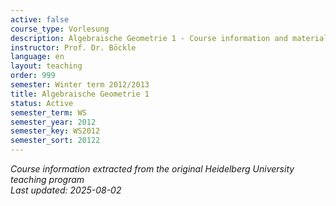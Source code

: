 ```yaml
---
active: false
course_type: Vorlesung
description: Algebraische Geometrie 1 - Course information and materials.
instructor: Prof. Dr. Böckle
language: en
layout: teaching
order: 999
semester: Winter term 2012/2013
title: Algebraische Geometrie 1
status: Active
semester_term: WS
semester_year: 2012
semester_key: WS2012
semester_sort: 20122
---
```

*Course information extracted from the original Heidelberg University teaching program*  
*Last updated: 2025-08-02*